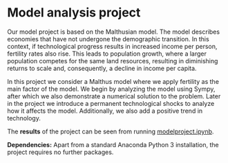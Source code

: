 # Model analysis project

Our model project is based on the Malthusian model. The model describes economies that have not undergone the demographic transition. In this context, if technological progress results in increased income per person, fertility rates also rise. This leads to population growth, where a larger population competes for the same land resources, resulting in diminishing returns to scale and, consequently, a decline in income per capita.

In this project we consider a Malthus model where we apply fertility as the main factor of the model. We begin by analyzing the model using Sympy, after which we also demonstrate a numerical solution to the problem. Later in the project we introduce a permanent technological shocks to analyze how it affects the model. Additionally, we also add a positive trend in technology. 

The **results** of the project can be seen from running [modelproject.ipynb](modelproject.ipynb).

**Dependencies:** Apart from a standard Anaconda Python 3 installation, the project requires no further packages.
